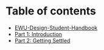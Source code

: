 # Table of contents

* [EWU-Design-Student-Handbook](README.md)
* [Part 1: Introduction](pages/part-1-introduction.md)
* [Part 2: Getting Settled](pages/part-2-getting-settled.md)

